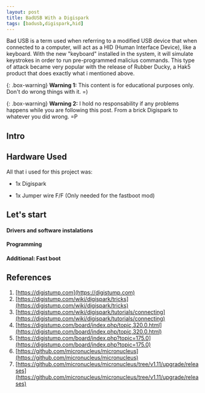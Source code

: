 ```yaml
---
layout: post
title: BadUSB With a Digispark
tags: [badusb,digispark,hid]
---
```


Bad USB is a term used when referring to a modified USB device that when connected to a computer, will act as a HID (Human Interface Device), like a keyboard. With the new "keyboard" installed in the system, it will simulate keystrokes in order to run pre-programmed malicius commands.
This type of attack became very popular with the release of Rubber Ducky, a Hak5 product that does exactly what i mentioned above.

{: .box-warning}
**Warning 1:** This content is for educational purposes only. Don't do wrong things with it. =)

{: .box-warning} 
**Warning 2:** I hold no responsability if any problems happens while you are following this post. From a brick Digispark to whatever you did wrong. =P


## Intro

## Hardware Used

All that i used for this project was:

* 1x Digispark

* 1x Jumper wire F/F (Only needed for the fastboot mod)


## Let's start

#### Drivers and software instalations

#### Programming

#### Additional: Fast boot


## References

1. [https://digistump.com](https://digistump.com)
2. [https://digistump.com/wiki/digispark/tricks](https://digistump.com/wiki/digispark/tricks)
3. [https://digistump.com/wiki/digispark/tutorials/connecting](https://digistump.com/wiki/digispark/tutorials/connecting)
4. [https://digistump.com/board/index.php/topic,320.0.html](https://digistump.com/board/index.php/topic,320.0.html)
5. [https://digistump.com/board/index.php?topic=175.0](https://digistump.com/board/index.php?topic=175.0)
6. [https://github.com/micronucleus/micronucleus](https://github.com/micronucleus/micronucleus)
7. [https://github.com/micronucleus/micronucleus/tree/v1.11/upgrade/releases](https://github.com/micronucleus/micronucleus/tree/v1.11/upgrade/releases)
